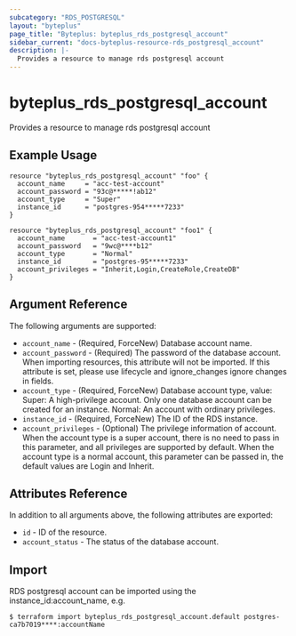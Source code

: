 ```yaml
---
subcategory: "RDS_POSTGRESQL"
layout: "byteplus"
page_title: "Byteplus: byteplus_rds_postgresql_account"
sidebar_current: "docs-byteplus-resource-rds_postgresql_account"
description: |-
  Provides a resource to manage rds postgresql account
---
```

# byteplus_rds_postgresql_account
Provides a resource to manage rds postgresql account
## Example Usage
```hcl
resource "byteplus_rds_postgresql_account" "foo" {
  account_name     = "acc-test-account"
  account_password = "93c@*****!ab12"
  account_type     = "Super"
  instance_id      = "postgres-954*****7233"
}

resource "byteplus_rds_postgresql_account" "foo1" {
  account_name       = "acc-test-account1"
  account_password   = "9wc@****b12"
  account_type       = "Normal"
  instance_id        = "postgres-95*****7233"
  account_privileges = "Inherit,Login,CreateRole,CreateDB"
}
```
## Argument Reference
The following arguments are supported:
* `account_name` - (Required, ForceNew) Database account name.
* `account_password` - (Required) The password of the database account. When importing resources, this attribute will not be imported. If this attribute is set, please use lifecycle and ignore_changes ignore changes in fields.
* `account_type` - (Required, ForceNew) Database account type, value:
Super: A high-privilege account. Only one database account can be created for an instance.
Normal: An account with ordinary privileges.
* `instance_id` - (Required, ForceNew) The ID of the RDS instance.
* `account_privileges` - (Optional) The privilege information of account. When the account type is a super account, there is no need to pass in this parameter, and all privileges are supported by default. When the account type is a normal account, this parameter can be passed in, the default values are Login and Inherit.

## Attributes Reference
In addition to all arguments above, the following attributes are exported:
* `id` - ID of the resource.
* `account_status` - The status of the database account.


## Import
RDS postgresql account can be imported using the instance_id:account_name, e.g.
```
$ terraform import byteplus_rds_postgresql_account.default postgres-ca7b7019****:accountName
```

